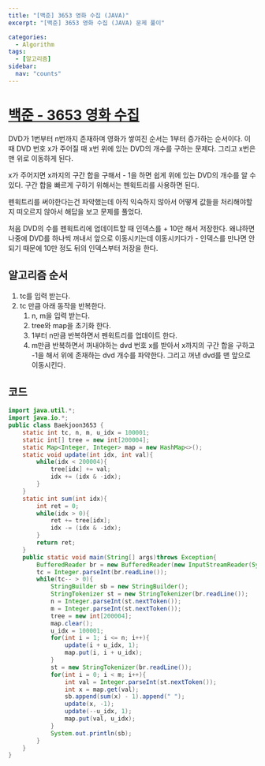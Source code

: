 ```yaml
---
title: "[백준] 3653 영화 수집 (JAVA)"
excerpt: "[백준] 3653 영화 수집 (JAVA) 문제 풀이"

categories:
  - Algorithm
tags:
  - [알고리즘]
sidebar:
  nav: "counts"
---
```


# [백준 - 3653 영화 수집](https://www.acmicpc.net/problem/3653)

DVD가 1번부터 n번까지 존재하며 영화가 쌓여진 순서는 1부터 증가하는 순서이다. 이 때 DVD 번호 x가 주어질 때 x번 위에 있는 DVD의 개수를 구하는 문제다. 그리고 x번은 맨 위로 이동하게 된다.

x가 주어지면 x까지의 구간 합을 구해서 - 1을 하면 쉽게 위에 있는 DVD의 개수를 알 수 있다. 구간 합을 빠르게 구하기 위해서는 펜윅트리를 사용하면 된다.

펜윅트리를 써야한다는건 파악했는데 아직 익숙하지 않아서 어떻게 값들을 처리해야할지 떠오르지 않아서 해답을 보고 문제를 풀었다.

처음 DVD의 수를 펜윅트리에 업데이트할 때 인덱스를 + 10만 해서 저장한다. 왜냐하면 나중에 DVD를 하나씩 꺼내서 앞으로 이동시키는데 이동시키다가 - 인덱스를 만나면 안되기 때문에 10만 정도 뒤의 인덱스부터 저장을 한다.

## 알고리즘 순서

1. tc를 입력 받는다.
2. tc 만큼 아래 동작을 반복한다.
   1. n, m을 입력 받는다.
   2. tree와 map을 초기화 한다.
   3. 1부터 n만큼 반복하면서 펜윅트리를 업데이트 한다.
   4. m만큼 반복하면서 꺼내야하는 dvd 번호 x를 받아서 x까지의 구간 합을 구하고 -1을 해서 위에 존재하는 dvd 개수를 파악한다. 그리고 꺼낸 dvd를 맨 앞으로 이동시킨다.

## 코드

```java
import java.util.*;
import java.io.*;
public class Baekjoon3653 {
    static int tc, n, m, u_idx = 100001;
    static int[] tree = new int[200004];
    static Map<Integer, Integer> map = new HashMap<>();
    static void update(int idx, int val){
        while(idx < 200004){
            tree[idx] += val;
            idx += (idx & -idx);
        }
    }
    static int sum(int idx){
        int ret = 0;
        while(idx > 0){
            ret += tree[idx];
            idx -= (idx & -idx);
        }
        return ret;
    }
    public static void main(String[] args)throws Exception{
        BufferedReader br = new BufferedReader(new InputStreamReader(System.in));
        tc = Integer.parseInt(br.readLine());
        while(tc-- > 0){
            StringBuilder sb = new StringBuilder();
            StringTokenizer st = new StringTokenizer(br.readLine());
            n = Integer.parseInt(st.nextToken());
            m = Integer.parseInt(st.nextToken());
            tree = new int[200004];
            map.clear();
            u_idx = 100001;
            for(int i = 1; i <= n; i++){
                update(i + u_idx, 1);
                map.put(i, i + u_idx);
            }
            st = new StringTokenizer(br.readLine());
            for(int i = 0; i < m; i++){
                int val = Integer.parseInt(st.nextToken());
                int x = map.get(val);
                sb.append(sum(x) - 1).append(" ");
                update(x, -1);
                update(--u_idx, 1);
                map.put(val, u_idx);
            }
            System.out.println(sb);
        }
    }
}
```
